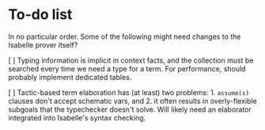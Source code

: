 # To-do list

In no particular order. Some of the following might need changes to the
Isabelle prover itself?

[ ] Typing information is implicit in context facts, and the collection must be
    searched every time we need a type for a term. For performance, should
    probably implement dedicated tables.

[ ] Tactic-based term elaboration has (at least) two problems:
    1. `assume(s)` clauses don't accept schematic vars, and
    2. it often results in overly-flexible subgoals that the typechecker
    doesn't solve.
    Will likely need an elaborator integrated into Isabelle's syntax checking.
